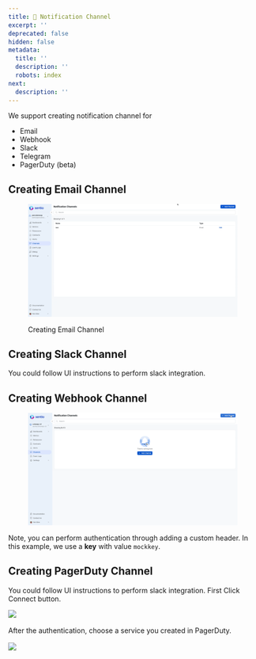 ```yaml
---
title: 🥫 Notification Channel
excerpt: ''
deprecated: false
hidden: false
metadata:
  title: ''
  description: ''
  robots: index
next:
  description: ''
---
```

We support creating notification channel for

* Email
* Webhook
* Slack
* Telegram
* PagerDuty (beta)

## Creating Email Channel

<figure>
  <img src="https://raw.githubusercontent.com/sentioxyz/docs/v1.0/assets/createChannel.gif" alt="" />

  <figcaption>
    <p>Creating Email Channel</p>
  </figcaption>
</figure>

## Creating Slack Channel

You could follow UI instructions to perform slack integration.

## Creating Webhook Channel

<figure>
  <img src="https://raw.githubusercontent.com/sentioxyz/docs/v1.0/assets/webhook.gif" alt="" />

  <figcaption />
</figure>

Note, you can perform authentication through adding a custom header. In this example, we use a **key** with value `mockkey`.

## Creating PagerDuty Channel

You could follow UI instructions to perform slack integration. First Click Connect button.

![](https://raw.githubusercontent.com/sentioxyz/docs/v1.0/assets/image%20\(1\)%20\(1\)%20\(1\)%20\(2\)%20\(1\).png)

After the authentication, choose a service you created in PagerDuty.

<Image align="center" width="50% " src="https://raw.githubusercontent.com/sentioxyz/docs/v1.0/assets/image%20(12).png" />